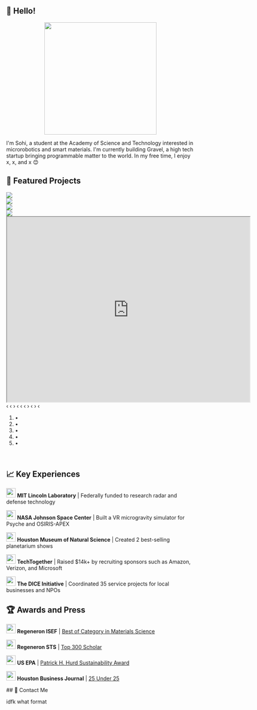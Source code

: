 ## 👋 Hello!

<center><img src="https://user-images.githubusercontent.com/69354578/215614058-5d292894-3746-4400-9361-dd739f571cf7.gif" height=300></center>
<p>I'm Sohi, a student at the Academy of Science and Technology interested in microrobotics and smart materials. I'm currently building Gravel, a high tech startup bringing programmable matter to the world. In my free time, I enjoy x, x, and x 😊</p>

## 🔧 Featured Projects

<div class="carousel">
    <div class="carousel-inner">
        <input class="carousel-open" type="radio" id="carousel-1" name="carousel" aria-hidden="true" hidden="" checked="checked">
        <div class="carousel-item">
            <img src="https://user-images.githubusercontent.com/69354578/215793348-e5b99961-e124-42e9-b845-f3f2d8ca5114.png">
        </div>
        <input class="carousel-open" type="radio" id="carousel-2" name="carousel" aria-hidden="true" hidden="">
        <div class="carousel-item">
            <img src="https://user-images.githubusercontent.com/69354578/215794709-d9cce31c-8760-41d0-a6ff-64c9ed4f193d.png">
        </div>
        <input class="carousel-open" type="radio" id="carousel-3" name="carousel" aria-hidden="true" hidden="">
        <div class="carousel-item">
            <img src="https://user-images.githubusercontent.com/69354578/215793760-ccb0b5ee-e647-44d4-adaf-fb2fa0c01421.png">
        </div>
        <input class="carousel-open" type="radio" id="carousel-4" name="carousel" aria-hidden="true" hidden="">
        <div class="carousel-item">
            <img src="https://user-images.githubusercontent.com/69354578/215830850-bcaa810c-40cf-4c35-9f52-6edeeeee2f28.png">
        </div>
        <input class="carousel-open" type="radio" id="carousel-5" name="carousel" aria-hidden="true" hidden="">
        <div class="carousel-item">
            <iframe src="https://www.youtube.com/embed/rzD94Mv5NsY" width="650" height="495"></iframe>
        </div>
        <label for="carousel-4" class="carousel-control next control-3">‹</label>
        <label for="carousel-5" class="carousel-control prev control-1">‹</label>
        <label for="carousel-2" class="carousel-control next control-1">›</label>
        <label for="carousel-3" class="carousel-control prev control-4">‹</label>
        <label for="carousel-5" class="carousel-control next control-4">‹</label>
        <label for="carousel-1" class="carousel-control prev control-2">‹</label>
        <label for="carousel-3" class="carousel-control next control-2">›</label>
        <label for="carousel-4" class="carousel-control prev control-5">‹</label>
        <label for="carousel-1" class="carousel-control next control-5">›</label>
        <label for="carousel-2" class="carousel-control prev control-3">‹</label>
        <ol class="carousel-indicators">
            <li>
                <label for="carousel-1" class="carousel-bullet">•</label>
            </li>
            <li>
                <label for="carousel-2" class="carousel-bullet">•</label>
            </li>
            <li>
                <label for="carousel-3" class="carousel-bullet">•</label>
            </li>
            <li>
                <label for="carousel-4" class="carousel-bullet">•</label>
            </li>
            <li>
                <label for="carousel-5" class="carousel-bullet">•</label>
            </li>
        </ol>
    </div>
</div>
<br>

## 📈 Key Experiences

<p><a href="https://www.ll.mit.edu/" target="_blank" rel="noopener noreferrer"><img src="https://user-images.githubusercontent.com/69354578/215586597-aec7a3e2-8bd2-4f45-8096-eacaa5976ec6.png" height=25></a>          <strong>MIT Lincoln Laboratory</strong> | Federally funded to research radar and defense technology</p>
<p><a href="https://www.nasa.gov/centers/johnson/home/index.html" target="_blank" rel="noopener noreferrer"><img src="https://user-images.githubusercontent.com/69354578/215586736-3b97dff7-baae-453a-a149-b1b80f730330.png" height=25></a>      <strong>NASA Johnson Space Center</strong> | Built a VR microgravity simulator for Psyche and OSIRIS-APEX</p>
<p><a href="https://www.hmns.org/planetarium/" target="_blank" rel="noopener noreferrer"><img src="https://user-images.githubusercontent.com/69354578/215586946-eccf09e6-1eef-47c1-a52e-4087f8c92937.png" height=25></a>      <strong>Houston Museum of Natural Science</strong> | Created 2 best-selling planetarium shows</p>
<p><a href="https://techtogether.io/" target="_blank" rel="noopener noreferrer"><img src="https://user-images.githubusercontent.com/69354578/215587123-aee87a9d-c5a2-4756-8ca3-f5f4bde54007.png" height=25></a>         <strong>TechTogether</strong> | Raised $14k+ by recruiting sponsors such as Amazon, Verizon, and Microsoft</p>
<p><a href="https://www.linkedin.com/company/the-dice-initiative" target="_blank" rel="noopener noreferrer"><img src="https://user-images.githubusercontent.com/69354578/215587287-e85fb3b5-ed86-4ada-8804-494315cdbf3b.png" height=25></a>         <strong>The DICE Initiative</strong> | Coordinated 35 service projects for local businesses and NPOs</p>

## 🏆 Awards and Press
<p><a href="https://www.societyforscience.org/isef/" target="_blank" rel="noopener noreferrer"><img src="https://user-images.githubusercontent.com/69354578/215844054-113151a0-f0df-421d-959a-f006241eb784.png" height=25></a>     <strong>Regeneron ISEF</strong> | <a href="https://www.societyforscience.org/press-release/2022-regeneron-isef-top-winners/" target="_blank" rel="noopener noreferrer">Best of Category in Materials Science</a></p>
<p><a href="https://www.societyforscience.org/regeneron-sts/" target="_blank" rel="noopener noreferrer"><img src="https://user-images.githubusercontent.com/69354578/215844323-9bea1059-9629-48f3-9c6d-1e2abb34b46b.png" height=25></a>     <strong>Regeneron STS</strong>  | <a href="https://www.societyforscience.org/press-release/300-teen-scientists-selected-as-regeneron-sts-2023-scholars/" target="_blank" rel="noopener noreferrer">Top 300 Scholar</a></p>
<p><a href="https://www.epa.gov/" target="_blank" rel="noopener noreferrer"><img src="https://user-images.githubusercontent.com/69354578/215844504-b1402656-efff-4f46-86af-4117b0784fb9.png" height=25></a>     <strong>US EPA</strong> | <a href="https://www.epa.gov/newsreleases/high-school-student-wins-epa-award-eco-friendly-foam-alternative" target="_blank" rel="noopener noreferrer">Patrick H. Hurd Sustainability Award</a></p>
<p><a href="https://www.bizjournals.com/houston/" target="_blank" rel="noopener noreferrer"><img src="https://user-images.githubusercontent.com/69354578/215845362-e870d9d5-2084-4f56-a176-a775fa6f8e22.png" height=25></a>     <strong>Houston Business Journal</strong> | <a href="https://www.bizjournals.com/houston/inno/stories/awards/2021/10/29/meet-houston-inno-under-25-awards-honorees.html" target="_blank" rel="noopener noreferrer">25 Under 25</a></p>
## 📮 Contact Me

idfk what format
